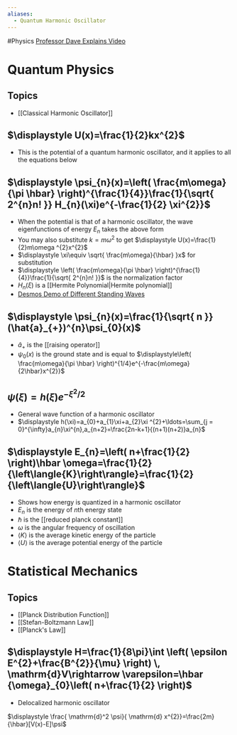 ```yaml
---
aliases:
  - Quantum Harmonic Oscillator
---
```

#Physics 
[Professor Dave Explains Video](https://www.youtube.com/watch?v=l29vbExLSak)
# Quantum Physics
## Topics
* [[Classical Harmonic Oscillator]]
## $\displaystyle U(x)=\frac{1}{2}kx^{2}$
* This is the potential of a quantum harmonic oscillator, and it applies to all the equations below
## $\displaystyle \psi_{n}(x)=\left( \frac{m\omega}{\pi \hbar} \right)^{\frac{1}{4}}\frac{1}{\sqrt{ 2^{n}n! }} H_{n}(\xi)e^{-\frac{1}{2} \xi^{2}}$
* When the potential is that of a harmonic oscillator, the wave eigenfunctions of energy $\displaystyle E_{n}$ takes the above form
* You may also substitute $\displaystyle k=m\omega  ^{2}$ to get $\displaystyle U(x)=\frac{1}{2}m\omega ^{2}x^{2}$
* $\displaystyle \xi\equiv \sqrt{ \frac{m\omega}{\hbar} }x$ for substitution
* $\displaystyle \left( \frac{m\omega}{\pi \hbar} \right)^{\frac{1}{4}}\frac{1}{\sqrt{ 2^{n}n! }}$ is the normalization factor
* $\displaystyle H_{n}(\xi)$ is a [[Hermite Polynomial|Hermite polynomial]]
* [Desmos Demo of Different Standing Waves](https://www.desmos.com/calculator/ammn1os6w4)
## $\displaystyle \psi_{n}(x)=\frac{1}{\sqrt{ n }}(\hat{a}_{+})^{n}\psi_{0}(x)$
* $\displaystyle \hat{a}_{+}$ is the [[raising operator]]
* $\displaystyle {\psi}_{0}(x)$ is the ground state and is equal to $\displaystyle\left( \frac{m\omega}{\pi \hbar} \right)^{1/4}e^{-\frac{m\omega}{2\hbar}x^{2}}$
## $\displaystyle \psi(\xi)=h(\xi)e^{-\xi ^{2}/2}$
* General wave function of a harmonic oscillator
* $\displaystyle h(\xi)=a_{0}+a_{1}\xi+a_{2}\xi ^{2}+\ldots=\sum_{j = 0}^{\infty}a_{n}\xi^{n},a_{n+2}=\frac{2n-k+1}{(n+1)(n+2)}a_{n}$
## $\displaystyle E_{n}=\left( n+\frac{1}{2} \right)\hbar \omega=\frac{1}{2}{\left\langle{K}\right\rangle}=\frac{1}{2}{\left\langle{U}\right\rangle}$
* Shows how energy is quantized in a harmonic oscillator
* $\displaystyle E_{n}$ is the energy of $\displaystyle n$th energy state
* $\displaystyle \hbar$ is the [[reduced planck constant]]
* $\displaystyle \omega$ is the angular frequency of oscillation
* $\displaystyle {\left\langle{K}\right\rangle}$ is the average kinetic energy of the particle
* $\displaystyle {\left\langle{U}\right\rangle}$ is the average potential energy of the particle
# Statistical Mechanics
## Topics
* [[Planck Distribution Function]]
* [[Stefan-Boltzmann Law]]
* [[Planck's Law]]
## $\displaystyle H=\frac{1}{8\pi}\int \left( \epsilon E^{2}+\frac{B^{2}}{\mu} \right) \, \mathrm{d}V\rightarrow \varepsilon=\hbar {\omega}_{0}\left( n+\frac{1}{2} \right)$

* Delocalized harmonic oscillator

$\displaystyle \frac{ \mathrm{d}^2 \psi}{ \mathrm{d} x^{2}}=\frac{2m}{\hbar}[V(x)-E]\psi$